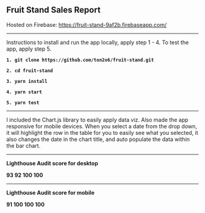  

## Fruit Stand Sales Report

Hosted on Firebase: https://fruit-stand-9af2b.firebaseapp.com/

---

Instructions to install and run the app locally, apply step 1 - 4. To test the app, apply step 5. 

**`1. git clone https://github.com/ton2o6/fruit-stand.git`**

**`2. cd fruit-stand`**

**`3. yarn install`**

**`4. yarn start`**

**`5. yarn test`**

--- 

I included the Chart.js library to easily apply data viz. Also made the app responsive for mobile devices. When you select a date from the drop down, it will highlight the row in the table for you to easily see what you selected, it also changes the date in the chart title, and auto populate the data within the bar chart. 

--- 

**Lighthouse Audit score for desktop** 

**93 92 100 100**

--- 

**Lighthouse Audit score for mobile**

**91 100 100 100**
